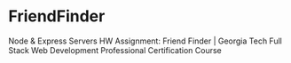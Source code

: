 # FriendFinder
Node &amp; Express Servers HW Assignment: Friend Finder | Georgia Tech Full Stack Web Development Professional Certification Course
